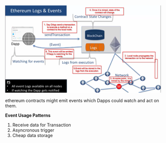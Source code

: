 ![](/assets/event.png)

ethereum contracts might emit events which Dapps could watch and act on them.



**Event Usage Patterns**

1. Receive data for Transaction
2. Asyncronous trigger
3. Cheap data storage



